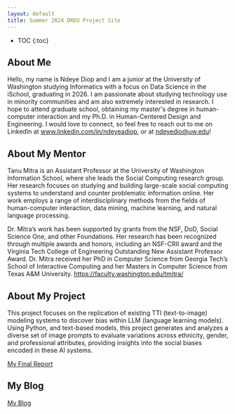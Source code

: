 ```yaml
---
layout: default
title: Summer 2024 DREU Project Site
---
```


* TOC
{:toc}

## About Me

Hello, my name is Ndeye Diop and I am a junior at the University of Washington studying Informatics with a focus on Data Science in the iSchool, graduating in 2026. I am passionate about studying technology use in minority communities and am also extremely interested in research. I hope to attend graduate school, obtaining my master's degree in human-computer interaction and my Ph.D. in Human-Centered Design and Engineering. I would love to connect, so feel free to reach out to me on LinkedIn at www.linkedin.com/in/ndeyeadiop, or at ndeyedio@uw.edu!

## About My Mentor

Tanu Mitra is an Assistant Professor at the University of Washington Information School, where she leads the Social Computing research group. Her research focuses on studying and building large-scale social computing systems to understand and counter problematic information online. Her work employs a range of interdisciplinary methods from the fields of human-computer interaction, data mining, machine learning, and natural language processing.

Dr. Mitra’s work has been supported by grants from the NSF, DoD, Social Science One, and other Foundations. Her research has been recognized through multiple awards and honors, including an NSF-CRII award and the Virginia Tech College of Engineering Outstanding New Assistant Professor Award. Dr. Mitra received her PhD in Computer Science from Georgia Tech’s School of Interactive Computing and her Masters in Computer Science from Texas A&M University.
https://faculty.washington.edu/tmitra/

## About My Project

This project focuses on the replication of existing TTI (text-to-image) modeling systems to discover bias within LLM (language learning models). Using Python, and text-based models, this project generates and analyzes a diverse set of image prompts to evaluate variations across ethnicity, gender, and professional attributes, providing insights into the social biases encoded in these AI systems.

[My Final Report](files/finalreport.pdf)

## My Blog

[My Blog](blog.html)
